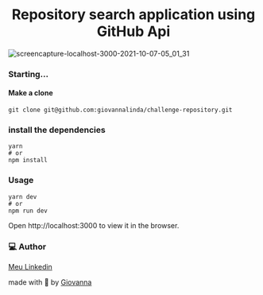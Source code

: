<h1 align="center">Repository search application using GitHub Api</h1>

![screencapture-localhost-3000-2021-10-07-05_01_31](https://user-images.githubusercontent.com/71105672/136421605-af057c0a-daa8-491d-b8a8-583dd737379b.png)

### Starting...
#### Make a clone
```
git clone git@github.com:giovannalinda/challenge-repository.git
```
### install the dependencies</h6>
```
yarn
# or
npm install
```
### Usage
```
yarn dev
# or
npm run dev
```
Open http://localhost:3000 to view it in the browser.

### 💻 Author
[Meu Linkedin](https://www.linkedin.com/in/giovannalinda)

made with :purple_heart: by [Giovanna](https://www.linkedin.com/in/giovannalinda)

